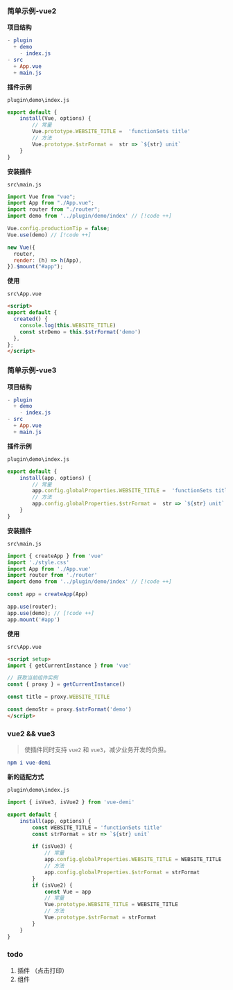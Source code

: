### 简单示例-vue2

**项目结构**

```elm
- plugin
  + demo
    - index.js
- src
  + App.vue
  + main.js
```

**插件示例**

`plugin\demo\index.js`

```javascript
export default {
    install(Vue, options) {
        // 常量
        Vue.prototype.WEBSITE_TITLE =  'functionSets title'
        // 方法
        Vue.prototype.$strFormat =  str => `${str} unit`
    }
}
```

**安装插件**

`src\main.js`

```javascript
import Vue from "vue";
import App from "./App.vue";
import router from "./router";
import demo from '../plugin/demo/index' // [!code ++]

Vue.config.productionTip = false;
Vue.use(demo) // [!code ++]

new Vue({
  router,
  render: (h) => h(App),
}).$mount("#app");
```

**使用**

`src\App.vue`

```html
<script>
export default {
  created() {
    console.log(this.WEBSITE_TITLE)
    const strDemo = this.$strFormat('demo')
  },
};
</script>
```



### 简单示例-vue3

**项目结构**

```elm
- plugin
  + demo
    - index.js
- src
  + App.vue
  + main.js
```

**插件示例**

`plugin\demo\index.js`

```javascript
export default {
    install(app, options) {
        // 常量
        app.config.globalProperties.WEBSITE_TITLE =  'functionSets title'
        // 方法
        app.config.globalProperties.$strFormat =  str => `${str} unit`
    }
}
```

**安装插件**

`src\main.js`

```javascript
import { createApp } from 'vue'
import './style.css'
import App from './App.vue'
import router from './router'
import demo from '../plugin/demo/index' // [!code ++]

const app = createApp(App)

app.use(router);
app.use(demo); // [!code ++]
app.mount('#app')
```

**使用**

`src\App.vue`

```html
<script setup>
import { getCurrentInstance } from 'vue'

// 获取当前组件实例
const { proxy } = getCurrentInstance()

const title = proxy.WEBSITE_TITLE

const demoStr = proxy.$strFormat('demo')
</script>
```



### vue2 && vue3

> 使插件同时支持 `vue2` 和 `vue3`，减少业务开发的负担。

```elm
npm i vue-demi
```

**新的适配方式**

`plugin\demo\index.js`

```javascript
import { isVue3, isVue2 } from 'vue-demi'

export default {
    install(app, options) {
        const WEBSITE_TITLE = 'functionSets title'
        const strFormat = str => `${str} unit`

        if (isVue3) {
            // 常量
            app.config.globalProperties.WEBSITE_TITLE = WEBSITE_TITLE
            // 方法
            app.config.globalProperties.$strFormat = strFormat
        }
        if (isVue2) {
            const Vue = app
            // 常量
            Vue.prototype.WEBSITE_TITLE = WEBSITE_TITLE
            // 方法
            Vue.prototype.$strFormat = strFormat
        }
    }
}
```



### todo

1. 插件 （点击打印）
2. 组件

